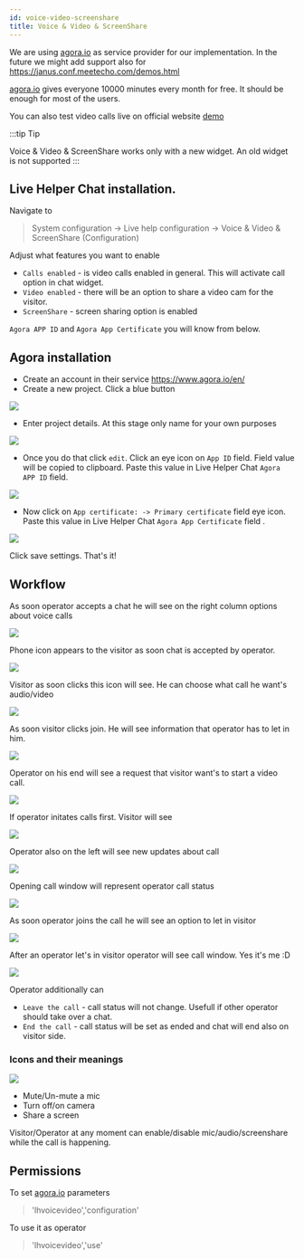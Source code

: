 ```yaml
---
id: voice-video-screenshare
title: Voice & Video & ScreenShare
---
```


We are using [agora.io](https://www.agora.io/en/) as service provider for our implementation. In the future we might add support also for https://janus.conf.meetecho.com/demos.html

[agora.io](https://www.agora.io/en/) gives everyone 10000 minutes every month for free. It should be enough for most of the users.

You can also test video calls live on official website [demo](https://livehelperchat.com/demo-12c.html)

:::tip Tip

Voice & Video & ScreenShare works only with a new widget. An old widget is not supported
:::

## Live Helper Chat installation.

Navigate to 

> System configuration -> Live help configuration -> Voice & Video & ScreenShare (Configuration)

Adjust what features you want to enable

 * `Calls enabled` - is video calls enabled in general. This will activate call option in chat widget.
 * `Video enabled` - there will be an option to share a video cam for the visitor.
 * `ScreenShare` - screen sharing option is enabled

`Agora APP ID` and `Agora App Certificate` you will know from below.

## Agora installation

 * Create an account in their service  https://www.agora.io/en/
 * Create a new project. Click a blue button

![](/img/voice-video/create-project.png)
   
 * Enter project details. At this stage only name for your own purposes

![](/img/voice-video/project-details.png)
   
 * Once you do that click `edit`. Click an eye icon on `App ID` field. Field value will be copied to clipboard. Paste this value in Live Helper Chat `Agora APP ID` field.

![](/img/voice-video/app-id.png)
   
 * Now click on `App certificate: -> Primary certificate` field eye icon. Paste this value in Live Helper Chat `Agora App Certificate` field .

![](/img/voice-video/app-certificate.png)

Click save settings. That's it!

## Workflow

As soon operator accepts a chat he will see on the right column options about voice calls

![](/img/voice-video/voice-options-operator.png)

Phone icon appears to the visitor as soon chat is accepted by operator.

![](/img/voice-video/video-call-widget.png)

Visitor as soon clicks this icon will see. He can choose what call he want's audio/video

![](/img/voice-video/visitor-call-starting.png)

As soon visitor clicks join. He will see information that operator has to let in him.

![](/img/voice-video/voice-video-waiting-confirm.png)

Operator on his end will see a request that visitor want's to start a video call.

![](/img/voice-video/informing-operator-about-call.png)

If operator initates calls first. Visitor will see

![](/img/voice-video/operator-initiated-call.png)

Operator also on the left will see new updates about call

![](/img/voice-video/pending-status-indications.png)

Opening call window will represent operator call status

![](/img/voice-video/pending-join-operator.png)

As soon operator joins the call he will see an option to let in visitor

![](/img/voice-video/operator-joined.png)

After an operator let's in visitor operator will see call window. Yes it's me :D

![](/img/voice-video/operator-joined-call.png)

Operator additionally can

 * `Leave the call` - call status will not change. Usefull if other operator should take over a chat.
 * `End the call` - call status will be set as ended and chat will end also on visitor side.

### Icons and their meanings

![](/img/voice-video/actions.png)

 * Mute/Un-mute a mic
 * Turn off/on camera
 * Share a screen

Visitor/Operator at any moment can enable/disable mic/audio/screenshare while the call is happening. 

## Permissions

To set [agora.io](https://www.agora.io/en/) parameters

> 'lhvoicevideo','configuration'

To use it as operator

> 'lhvoicevideo','use'